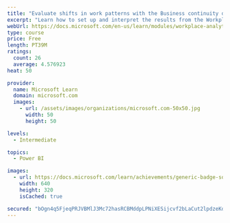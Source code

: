 ```yaml
---
title: "Evaluate shifts in work patterns with the Business continuity dashboard in Microsoft Workplace Analytics"
excerpt: "Learn how to set up and interpret the results from the Workplace Analytics Power BI Business continuity dashboard. Generate insights from the behavioral data to help navigate shifts in employee and team work patterns."
webUrl: https://docs.microsoft.com/en-us/learn/modules/workplace-analytics-business-continuity/
type: course
price: Free
length: PT39M
ratings:
  count: 26
  average: 4.576923
heat: 50

provider:
  name: Microsoft Learn
  domain: microsoft.com
  images:
    - url: /assets/images/organizations/microsoft.com-50x50.jpg
      width: 50
      height: 50

levels:
  - Intermediate

topics:
  - Power BI

images:
  - url: https://docs.microsoft.com/learn/achievements/generic-badge-social.png
    width: 640
    height: 320
    isCached: true

secured: "bOgn4q5FjeqPRJVBMlJ3Mc72hasRCBMddpLPNiXESijcvf2bLaCut2lpdzeKd4l7IWy4gZdLauSRVLV6z8mXALfewPOGwWkfQ4iEf1xDBMx0ECRyG1oTdsif6oLtsCuyT8hOp3Cf65GVZ1zQ35rxXLAYG1xpJOJvyhUeB2TBPkyAAIjafZpQtAmRp55k7hxJr+YLnVBo6qtbB5rzKUuxLs1U3s80py2wZGASjtGgZOoqlZ+6nCM33VMGX4iexEez10R28ZWqR2FMNSBwf7WJ/p8TTk3T0MW2Eq2uI8w1SLlJ6ffMvHbo/tMBUgD0cMTG34D8puF3FALv8Z3GCe6yPJhGd8zMCXi7i1JZrd8cYl4pOsKJIyYoUH7++0UuVDizfiVGQ/+65yHDvfB0cd5rIf9xMNhng+82m4VE+RwkL8s=;NqOtW0o4WMXXq9iHqtC0LQ=="
---
```


